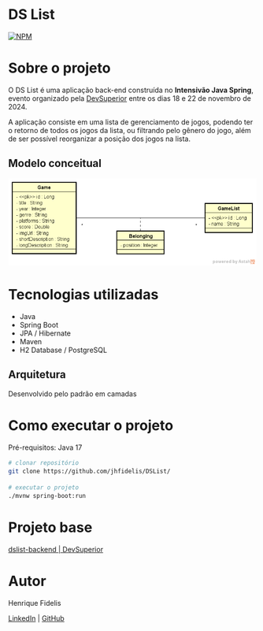 # DS List 
[![NPM](https://img.shields.io/npm/l/react)](https://github.com/jhfidelis/DSList/blob/main/LICENSE) 

# Sobre o projeto

O DS List é uma aplicação back-end construída no **Intensivão Java Spring**, evento organizado pela [DevSuperior](https://devsuperior.com "Site da DevSuperior") entre os dias 18 e 22 de novembro de 2024.

A aplicação consiste em uma lista de gerenciamento de jogos, podendo ter o retorno de todos os jogos da lista, ou filtrando pelo gênero do jogo, além de ser possível reorganizar a posição dos jogos na lista.

## Modelo conceitual
![Modelo Conceitual](https://raw.githubusercontent.com/devsuperior/java-spring-dslist/main/resources/dslist-model.png)

# Tecnologias utilizadas
- Java
- Spring Boot
- JPA / Hibernate
- Maven
- H2 Database / PostgreSQL

## Arquitetura
Desenvolvido pelo padrão em camadas

# Como executar o projeto
Pré-requisitos: Java 17

```bash
# clonar repositório
git clone https://github.com/jhfidelis/DSList/

# executar o projeto
./mvnw spring-boot:run
```

# Projeto base
[dslist-backend | DevSuperior](https://github.com/devsuperior/dslist-backend)

# Autor
Henrique Fidelis

[LinkedIn](https://www.linkedin.com/in/jose-fidelis/)
 | [GitHub](https://github.com/jhfidelis)
